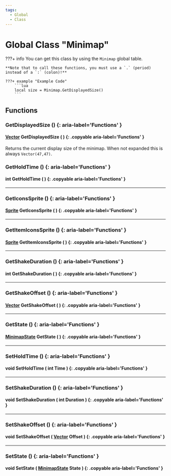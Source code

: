 ```yaml
---
tags:
  - Global
  - Class
---
```

# Global Class "Minimap"

???+ info
    You can get this class by using the `Minimap` global table.

    **Note that to call these functions, you must use a `.` (period) instead of a `:` (colon)!**
    
    ???+ example "Example Code"
        ```lua
        local size = Minimap.GetDisplayedSize()
        ```
        
## Functions

### GetDisplayedSize () {: aria-label='Functions' }
#### [Vector](Vector.md) GetDisplayedSize ( ) {: .copyable aria-label='Functions' }
Returns the current display size of the minimap. When not expanded this is always `Vector(47,47)`.
### GetHoldTime () {: aria-label='Functions' }
#### int GetHoldTime ( ) {: .copyable aria-label='Functions' }

___
### GetIconsSprite () {: aria-label='Functions' }
#### [Sprite](Sprite.md) GetIconsSprite ( ) {: .copyable aria-label='Functions' }

___
### GetItemIconsSprite () {: aria-label='Functions' }
#### [Sprite](Sprite.md) GetItemIconsSprite ( ) {: .copyable aria-label='Functions' }

___
### GetShakeDuration () {: aria-label='Functions' }
#### int GetShakeDuration ( ) {: .copyable aria-label='Functions' }

___
### GetShakeOffset () {: aria-label='Functions' }
#### [Vector](Vector.md) GetShakeOffset ( ) {: .copyable aria-label='Functions' }

___
### GetState () {: aria-label='Functions' }
#### [MinimapState](./enums/MinimapState.md) GetState ( ) {: .copyable aria-label='Functions' }

___
### SetHoldTime () {: aria-label='Functions' }
#### void SetHoldTime ( int Time ) {: .copyable aria-label='Functions' }

___
### SetShakeDuration () {: aria-label='Functions' }
#### void SetShakeDuration ( int Duration ) {: .copyable aria-label='Functions' }

___
### SetShakeOffset () {: aria-label='Functions' }
#### void SetShakeOffset ( [Vector](Vector.md) Offset ) {: .copyable aria-label='Functions' }

___
### SetState () {: aria-label='Functions' }
#### void SetState ( [MinimapState](./enums/MinimapState.md) State ) {: .copyable aria-label='Functions' }
